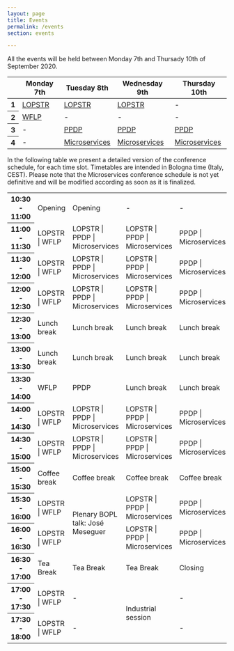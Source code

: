 ```yaml
---
layout: page
title: Events
permalink: /events
section: events

---
```


All the events will be held between Monday 7th and Thursady 10th of September 2020.

<table class="table table-responsive-sm table-hover text-center">
    <thead>
        <tr>
            <th scope="row"></th>
            <th scope="col">Monday 7th</th>
            <th scope="col">Tuesday 8th</th>
            <th scope="col">Wednesday 9th</th>
            <th scope="col">Thursday 10th</th>
        </tr>
    </thead>
    <tbody>
        <tr>
            <th scope="row">1</th>
            <td><a href="https://nms.kcl.ac.uk/maribel.fernandez/LOPSTR2020/">LOPSTR</a></td>
            <td><a href="https://nms.kcl.ac.uk/maribel.fernandez/LOPSTR2020/">LOPSTR</a></td>
            <td><a href="https://nms.kcl.ac.uk/maribel.fernandez/LOPSTR2020/">LOPSTR</a></td>
            <td>-</td>
        </tr>
        <tr>
            <th scope="row">2</th>
            <td><a href="http://helm.cs.unibo.it/wflp2020/">WFLP</a></td>
            <td>-</td>
            <td>-</td>
            <td>-</td>
        </tr>
        <tr>
            <th scope="row">3</th>
            <td>-</td>
            <td><a href="http://www.cse.chalmers.se/~abela/ppdp20/">PPDP</a></td>
            <td><a href="http://www.cse.chalmers.se/~abela/ppdp20/">PPDP</a></td>
            <td><a href="http://www.cse.chalmers.se/~abela/ppdp20/">PPDP</a></td>
        </tr>
        <tr>
            <th scope="row">4</th>
            <td>-</td>
            <td><a href="https://www.conf-micro.services/2020/">Microservices</a></td>
            <td><a href="https://www.conf-micro.services/2020/">Microservices</a></td>
            <td><a href="https://www.conf-micro.services/2020/">Microservices</a></td>
        </tr>
    </tbody>
</table>

<p>
    In the following table we present a detailed version of the conference schedule, for each time slot.
    Timetables are intended in Bologna time (Italy, CEST).
    <span class="alert">
        Please note that the Microservices conference schedule is not yet definitive and will be modified according as soon as it is finalized.
    </span>
</p>

<table class="table table-responsive-sm table-hover text-center">
    <tbody>
        <tr>
            <th scope="row">10:30 - 11:00</td>
            <td>Opening</td>
            <td>Opening</td>
            <td>-</td>
            <td>-</td>
            <td>-</td>
        </tr>
        <tr>
            <th scope="row">11:00 - 11:30</th>
            <td>LOPSTR | WFLP</td>
            <td>LOPSTR | PPDP | Microservices</td>
            <td>LOPSTR | PPDP | Microservices</td>
            <td>PPDP | Microservices</td>
            <td>-</td>
        </tr>
        <tr>
            <th scope="row">11:30 - 12:00</th>
            <td>LOPSTR | WFLP</td>
            <td>LOPSTR | PPDP | Microservices</td>
            <td>LOPSTR | PPDP | Microservices</td>
            <td>PPDP | Microservices</td>
            <td>-</td>
        </tr>
        <tr>
            <th scope="row">12:00 - 12:30</th>
            <td>LOPSTR | WFLP</td>
            <td>LOPSTR | PPDP | Microservices</td>
            <td>LOPSTR | PPDP | Microservices</td>
            <td>PPDP | Microservices</td>
            <td>-</td>
        </tr>
        <tr>
            <th scope="row">12:30 - 13:00</th>
            <td>Lunch break</td>
            <td>Lunch break</td>
            <td>Lunch break</td>
            <td>Lunch break</td>
            <td>-</td>
        </tr>
        <tr>
            <th scope="row">13:00 - 13:30</th>
            <td>Lunch break</td>
            <td>Lunch break</td>
            <td>Lunch break</td>
            <td>Lunch break</td>
            <td>-</td>
        </tr>
        <tr>
            <th scope="row">13:30 - 14:00</th>
            <td>WFLP</td>
            <td>PPDP</td>
            <td>Lunch break</td>
            <td>Lunch break</td>
            <td>-</td>
        </tr>
        <tr>
            <th scope="row">14:00 - 14:30</th>
            <td>LOPSTR | WFLP</td>
            <td>LOPSTR | PPDP | Microservices</td>
            <td>LOPSTR | PPDP | Microservices</td>
            <td>PPDP | Microservices</td>
            <td>-</td>
        </tr>
        <tr>
            <th scope="row">14:30 - 15:00</th>
            <td>LOPSTR | WFLP</td>
            <td>LOPSTR | PPDP | Microservices</td>
            <td>LOPSTR | PPDP | Microservices</td>
            <td>PPDP | Microservices</td>
            <td>-</td>
        </tr>
        <tr>
            <th scope="row">15:00 - 15:30</th>
            <td>Coffee break</td>
            <td>Coffee break</td>
            <td>Coffee break</td>
            <td>Coffee break</td>
            <td>-</td>
        </tr>
        <tr>
            <th scope="row">15:30 - 16:00</th>
            <td>LOPSTR | WFLP</td>
            <td rowspan="2">Plenary BOPL talk: José Meseguer</td>
            <td>LOPSTR | PPDP | Microservices</td>
            <td>PPDP | Microservices</td>
            <td>-</td>
        </tr>
        <tr>
            <th scope="row">16:00 - 16:30</th>
            <td>LOPSTR | WFLP</td>
            <td>LOPSTR | PPDP | Microservices</td>
            <td>PPDP | Microservices</td>
            <td>-</td>
        </tr>
        <tr>
            <th scope="row">16:30 - 17:00</th>
            <td> Tea Break </td>
            <td> Tea Break</td>
            <td> Tea Break</td>
            <td>Closing</td>
            <td>-</td>
        </tr>
        <tr>
            <th scope="row">17:00 - 17:30</th>
            <td>LOPSTR | WFLP</td>
            <td>-</td>
            <td rowspan="2">Industrial session</td>
            <td>-</td>
            <td>-</td>
        </tr>
        <tr>
            <th scope="row">17:30 - 18:00</th>
            <td>LOPSTR | WFLP</td>
            <td>-</td>
            <td>-</td>
            <td>-</td>
        </tr>
    </tbody>
</table>

